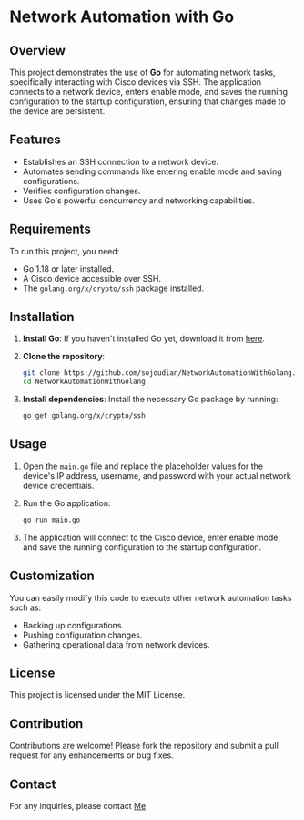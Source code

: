 
# Network Automation with Go

## Overview
This project demonstrates the use of **Go** for automating network tasks, specifically interacting with Cisco devices via SSH. The application connects to a network device, enters enable mode, and saves the running configuration to the startup configuration, ensuring that changes made to the device are persistent.

## Features
- Establishes an SSH connection to a network device.
- Automates sending commands like entering enable mode and saving configurations.
- Verifies configuration changes.
- Uses Go's powerful concurrency and networking capabilities.

## Requirements
To run this project, you need:
- Go 1.18 or later installed.
- A Cisco device accessible over SSH.
- The `golang.org/x/crypto/ssh` package installed.

## Installation

1. **Install Go**:
   If you haven't installed Go yet, download it from [here](https://golang.org/dl/).

2. **Clone the repository**:
   ```bash
   git clone https://github.com/sojoudian/NetworkAutomationWithGolang.git
   cd NetworkAutomationWithGolang
   ```

3. **Install dependencies**:
   Install the necessary Go package by running:
   ```bash
   go get golang.org/x/crypto/ssh
   ```

## Usage

1. Open the `main.go` file and replace the placeholder values for the device's IP address, username, and password with your actual network device credentials.

2. Run the Go application:
   ```bash
   go run main.go
   ```

3. The application will connect to the Cisco device, enter enable mode, and save the running configuration to the startup configuration.

## Customization

You can easily modify this code to execute other network automation tasks such as:
- Backing up configurations.
- Pushing configuration changes.
- Gathering operational data from network devices.

## License
This project is licensed under the MIT License.

## Contribution
Contributions are welcome! Please fork the repository and submit a pull request for any enhancements or bug fixes.

## Contact
For any inquiries, please contact [Me](https://maziar.work).

